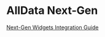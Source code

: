 # AllData Next-Gen

[Next-Gen Widgets Integration Guide](https://raw.githubusercontent.com/Fiserv/alldata/develop/docs/documentation/pdfs/Next-Gen%20Widgets%20Integration%20Guide.pdf)